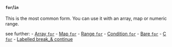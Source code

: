 #### `for`/`in`

This is the most common form. You can use it with an array, map or
numeric range.

see further:
    - [Array `for`](array_`for`)
    - [Map `for`](map_`for`)
    - [Range `for`](range_`for`)
    - [Condition `for`](condition_`for`)
    - [Bare `for`](bare_`for`)
    - [C `for`](c_`for`)
    - [Labelled break_& continue](labelled_break_&_continue)
